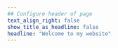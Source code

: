```yaml
---
## Configure header of page
text_align_right: false
show_title_as_headline: false
headline: "Welcome to my website"
---
```


<!-- this is a subheadline -->


